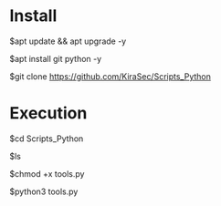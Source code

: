 # Install
$apt update && apt upgrade -y

$apt install git python -y

$git clone https://github.com/KiraSec/Scripts_Python

# Execution
$cd Scripts_Python

$ls

$chmod +x tools.py

$python3 tools.py
